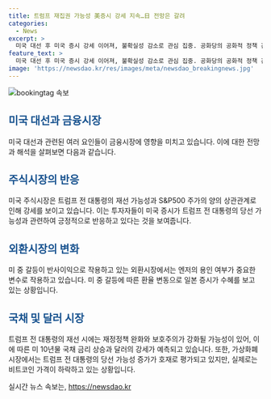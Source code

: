 ```yaml
---
title: 트럼프 재집권 가능성 美증시 강세 지속…日 전망은 갈려
categories:
  - News
excerpt: >
  미국 대선 후 미국 증시 강세 이어져, 불확실성 감소로 관심 집중. 공화당의 공화적 정책 관련 호재로 긍정적 반응. 트럼프 전 대통령의 재선 가능성이 높아짐에 따라 S&P500 주가 지수도 상승, 랠리 기대감 높아짐. 통상적으로 공화당은 기업친화적으로 인식되어 주가 상승 기대. 미중 갈등으로 인한 미국 대선 결과는 아시아 증시에도 영향을 미칠 전망. 미 국채 금리, 달러 가치 등의 변동 예상. 트럼프 전 대통령의 당선 가능성은 가상화폐 시장에 영향, 비트코인 가격 하락.
feature_text: >
  미국 대선 후 미국 증시 강세 이어져, 불확실성 감소로 관심 집중. 공화당의 공화적 정책 관련 호재로 긍정적 반응. 트럼프 전 대통령의 재선 가능성이 높아짐에 따라 S&P500 주가 지수도 상승, 랠리 기대감 높아짐. 통상적으로 공화당은 기업친화적으로 인식되어 주가 상승 기대. 미중 갈등으로 인한 미국 대선 결과는 아시아 증시에도 영향을 미칠 전망. 미 국채 금리, 달러 가치 등의 변동 예상. 트럼프 전 대통령의 당선 가능성은 가상화폐 시장에 영향, 비트코인 가격 하락.
image: 'https://newsdao.kr/res/images/meta/newsdao_breakingnews.jpg'
---
```


<p><img src="https://newsdao.kr/res/images/meta/newsdao_breakingnews.jpg" alt="bookingtag 속보" /></p>

<div class="content-formatted">
  <h2><span style="color: #1a5490;">미국 대선과 금융시장</span></h2>
  <p data-ke-size="size16">미국 대선과 관련된 여러 요인들이 금융시장에 영향을 미치고 있습니다. 이에 대한 전망과 해석을 살펴보면 다음과 같습니다.</p>
  <h2><span style="color: #1a5490;">주식시장의 반응</span></h2>
  <p data-ke-size="size16">미국 주식시장은 트럼프 전 대통령의 재선 가능성과 S&P500 주가의 양의 상관관계로 인해 강세를 보이고 있습니다. 이는 투자자들이 미국 증시가 트럼프 전 대통령의 당선 가능성과 관련하여 긍정적으로 반응하고 있다는 것을 보여줍니다.</p>
  <h2><span style="color: #1a5490;">외환시장의 변화</span></h2>
  <p data-ke-size="size16">미 중 갈등이 반사이익으로 작용하고 있는 외환시장에서는 엔저의 용인 여부가 중요한 변수로 작용하고 있습니다. 미 중 갈등에 따른 환율 변동으로 일본 증시가 수혜를 보고 있는 상황입니다.</p>
  <h2><span style="color: #1a5490;">국채 및 달러 시장</span></h2>
  <p data-ke-size="size16">트럼프 전 대통령의 재선 시에는 재정정책 완화와 보호주의가 강화될 가능성이 있어, 이에 따른 미 10년물 국채 금리 상승과 달러의 강세가 예측되고 있습니다. 또한, 가상화폐시장에서는 트럼프 전 대통령의 당선 가능성 증가가 호재로 평가되고 있지만, 실제로는 비트코인 가격이 하락하고 있는 상황입니다.</p>
</div>
실시간 뉴스 속보는, <a href="https://newsdao.kr" rel="dofollow">https://newsdao.kr</a>


